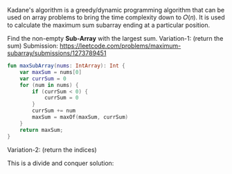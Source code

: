 Kadane's algorithm is a greedy/dynamic programming algorithm that can be used on array problems to bring the time complexity down to 𝑂(𝑛). It is used to calculate the maximum sum subarray ending at a particular position.

Find the non-empty **Sub-Array** with the largest sum.
Variation-1: (return the sum)
Submission: https://leetcode.com/problems/maximum-subarray/submissions/1273789451

```kotlin
fun maxSubArray(nums: IntArray): Int {
	var maxSum = nums[0]
	var currSum = 0
	for (num in nums) {
		if (currSum < 0) {
			currSum = 0
		}    
		currSum += num
		maxSum = maxOf(maxSum, currSum)
	}
	return maxSum;
}
```

Variation-2: (return the indices)

This is a divide and conquer solution: 


